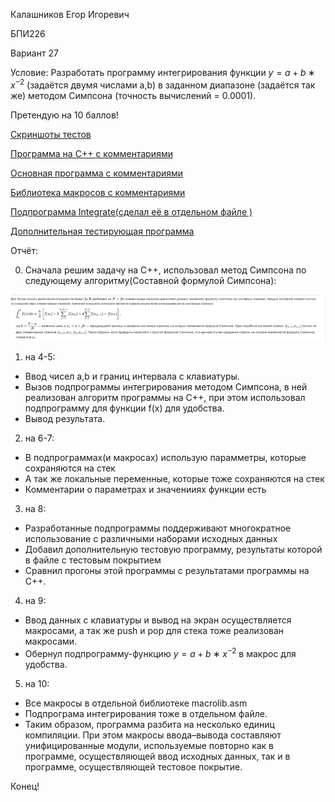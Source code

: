 Калашников Егор Игоревич

БПИ226

Вариант 27

Условие: Разработать программу интегрирования функции $y = a + b ∗ x^{−2}$
(задаётся двумя числами а,b) в заданном диапазоне (задаётся так
же) методом Симпсона (точность вычислений = 0.0001).


Претендую на 10 баллов!

[Скриншоты тестов](tests.md)

[Программа на C++ c комментариями](code.cpp)

[Основная программа с комментариями](main.asm)

[Библиотека макросов с комментариями](macros.asm)

[Подпрограмма Integrate(сделал её в отдельном файле )](integrate.asm)

[Дополнительная тестирующая программа](testing.asm)

Отчёт:

0) Сначала решим задачу на С++, использовал метод Симпсона по следующему алгоритму(Составной формулой Симпсона):

![](wiki.png)

1) на 4-5:
  - Ввод чисел a,b и границ интервала с клавиатуры.
  - Вызов подпрограммы интегрирования методом Симпсона, в ней реализован алгоритм программы на С++, при этом использовал подпрограмму для функции f(x) для удобства. 
  - Вывод результата.
2) на 6-7:
  - В подпрограммах(и макросах) использую парамметры, которые сохраняются на стек
  - А так же локальные переменные, которые тоже сохраняются на стек
  - Комментарии о параметрах и значенииях функции есть
3) на 8:
  - Разработанные подпрограммы поддерживают многократное использование с различными наборами исходных данных
  - Добавил дополнительную тестовую программу, результаты которой в файле с тестовым покрытием
  - Сравнил прогоны этой программы с результатами программы на С++.
4) на 9:
  - Ввод данных с клавиатуры и вывод на экран осуществляется макросами, а так же push и pop для стека тоже реализован макросами.
  - Обернул подпрограмму-функцию $y = a + b ∗ x^{−2}$ в макрос для удобства.
5) на 10:
  - Все макросы в отдельной библиотеке macrolib.asm
  - Подпрограма интегрирования тоже в отдельном файле.
  - Таким образом, программа разбита на несколько единиц компиляции. При этом макросы ввода–вывода составляют
унифицированные модули, используемые повторно как в программе, осуществляющей ввод исходных данных, так и в программе,
осуществляющей тестовое покрытие.

Конец!
